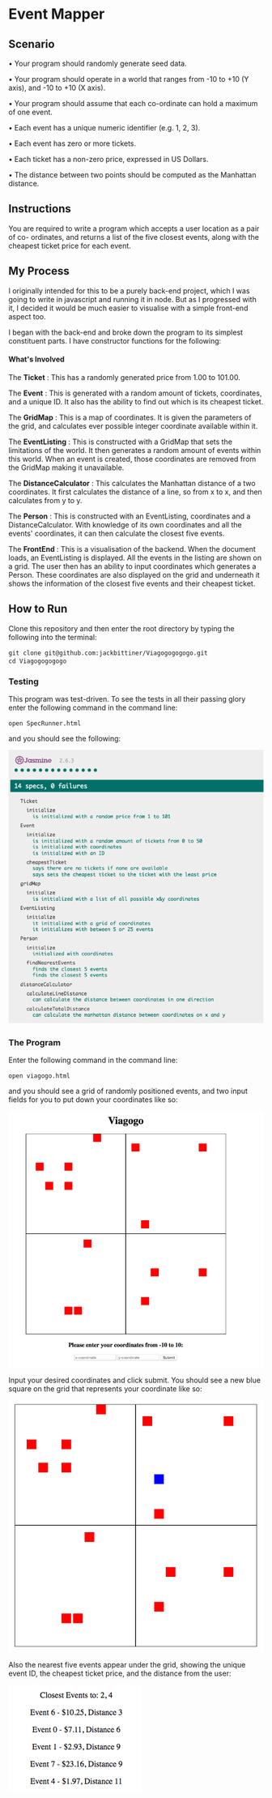 # Event Mapper

## Scenario
• Your program should randomly generate seed data.

• Your program should operate in a world that ranges from -10 to +10 (Y axis), and -10 to
+10 (X axis).

• Your program should assume that each co-ordinate can hold a maximum of one event.

• Each event has a unique numeric identifier (e.g. 1, 2, 3).

• Each event has zero or more tickets.

• Each ticket has a non-zero price, expressed in US Dollars.

• The distance between two points should be computed as the Manhattan distance.

## Instructions
You are required to write a program which accepts a user location as a pair of
co- ordinates, and returns a list of the five closest events, along with the cheapest
ticket price for each event.

## My Process

I originally intended for this to be a purely back-end project, which I was going to write
in javascript and running it in node. But as I progressed with it, I decided it would be
much easier to visualise with a simple front-end aspect too.

I began with the back-end and broke down the program to its simplest constituent parts.
I have constructor functions for the following:

#### What's Involved

The __Ticket__ : This has a randomly generated price from 1.00 to 101.00.

The __Event__ : This is generated with a random amount of tickets, coordinates, and a unique
ID. It also has the ability to find out which is its cheapest ticket.

The __GridMap__ : This is a map of coordinates. It is given the parameters of the grid, and
calculates ever possible integer coordinate available within it.

The __EventListing__ : This is constructed with a GridMap that sets the limitations of the
world. It then generates a random amount of events within this world. When an event is
created, those coordinates are removed from the GridMap making it unavailable.

The __DistanceCalculator__ : This calculates the Manhattan distance of a two coordinates.
It first calculates the distance of a line, so from x to x, and then calculates from y to y.

The __Person__ : This is constructed with an EventListing, coordinates and a
DistanceCalculator. With knowledge of its own coordinates and all the events' coordinates,
it can then calculate the closest five events.

The __FrontEnd__ : This is a visualisation of the backend. When the document loads,
an EventListing is displayed. All the events in the listing are shown on a grid. The user
then has an ability to input coordinates which generates a Person. These coordinates
are also displayed on the grid and underneath it shows the information of the closest
five events and their cheapest ticket.

## How to Run

Clone this repository and then enter the root directory by typing the
following into the terminal:

```
git clone git@github.com:jackbittiner/Viagogogogogo.git
cd Viagogogogogo
```

### Testing

This program was test-driven. To see the tests in all their passing glory
enter the following command in the command line:

```
open SpecRunner.html
```

and you should see the following:

![Jasmine Tests](./img/jasmine-tests.png)

### The Program

Enter the following command in the command line:

```
open viagogo.html
```

and you should see a grid of randomly positioned events, and two input fields
for you to put down your coordinates like so:

![Jasmine Tests](./img/grid-of-events.png)

Input your desired coordinates and click submit. You should see a new blue
square on the grid that represents your coordinate like so:

![User Coordinates](./img/user-coordinates.png)

Also the nearest five events appear under the grid, showing the unique
event ID, the cheapest ticket price, and the distance from the user:

![Event Info](./img/event-info.png)
